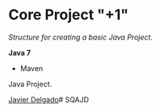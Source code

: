 # Core Project "+1"

*Structure for creating a basic Java Project.*

**Java 7**

* Maven

Java Project.

[Javier Delgado](https://github.com/Texano8)# SQAJD
